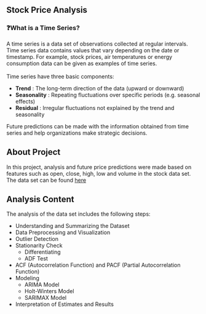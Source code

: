 ## Stock Price Analysis
### :question:What is a Time Series?
A time series is a data set of observations collected at regular intervals. Time series data contains values ​​that vary depending on the date or timestamp. For example, stock prices, air temperatures or energy consumption data can be given as examples of time series. <br> <br>
Time series have three basic components:
* **Trend** : The long-term direction of the data (upward or downward)
* **Seasonality** : Repeating fluctuations over specific periods (e.g. seasonal effects)
* **Residual** :  Irregular fluctuations not explained by the trend and seasonality <br>

Future predictions can be made with the information obtained from time series and help organizations make strategic decisions.

## About Project
In this project, analysis and future price predictions were made based on features such as open, close, high, low and volume in the stock data set. <br>
The data set can be found [here](https://www.kaggle.com/code/riddhidalal/stock-price-prediction-using-python/input)
## Analysis Content
The analysis of the data set includes the following steps:
* Understanding and Summarizing the Dataset
* Data Preprocessing and Visualization
* Outlier Detection
* Stationarity Check
  - Differentiating
  - ADF Test
* ACF (Autocorrelation Function) and PACF (Partial Autocorrelation Function)
* Modeling
  - ARIMA Model
  - Holt-Winters Model
  - SARIMAX Model
* Interpretation of Estimates and Results

